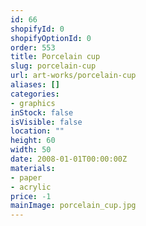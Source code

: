```yaml
---
id: 66
shopifyId: 0
shopifyOptionId: 0
order: 553
title: Porcelain cup
slug: porcelain-cup
url: art-works/porcelain-cup
aliases: []
categories:
- graphics
inStock: false
isVisible: false
location: ""
height: 60
width: 50
date: 2008-01-01T00:00:00Z
materials:
- paper
- acrylic
price: -1
mainImage: porcelain_cup.jpg
---
```

